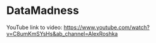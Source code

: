 # DataMadness

YouTube link to video: https://www.youtube.com/watch?v=C8umKmSYsHs&ab_channel=AlexRoshka
